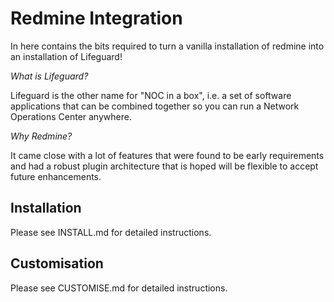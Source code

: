 # Redmine Integration

In here contains the bits required to turn a vanilla installation of redmine into an installation of Lifeguard!

*What is Lifeguard?*

Lifeguard is the other name for "NOC in a box", i.e. a set of software applications that can be combined together so you can run a Network Operations Center anywhere. 

*Why Redmine?*

It came close with a lot of features that were found to be early requirements and had a robust plugin architecture that is hoped will be flexible to accept future enhancements.


## Installation

Please see INSTALL.md for detailed instructions.

## Customisation

Please see CUSTOMISE.md for detailed instructions.
